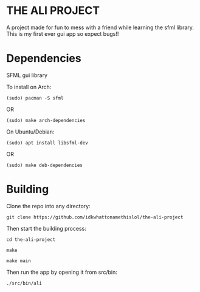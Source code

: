 # THE ALI PROJECT
A project made for fun to mess with a friend while learning the sfml library. This is my first ever gui app so expect bugs!!

# Dependencies
SFML gui library

To install on Arch:

```(sudo) pacman -S sfml```

OR

```(sudo) make arch-dependencies```

On Ubuntu/Debian:

```(sudo) apt install libsfml-dev```

OR

```(sudo) make deb-dependencies```

# Building
Clone the repo into any directory:

```git clone https://github.com/idkwhattonamethislol/the-ali-project```

Then start the building process:

```cd the-ali-project```

```make```

```make main```

Then run the app by opening it from src/bin:

```./src/bin/ali```